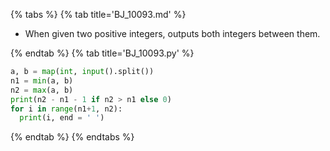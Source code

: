 {% tabs %}
{% tab title='BJ_10093.md' %}

* When given two positive integers, outputs both integers between them.

{% endtab %}
{% tab title='BJ_10093.py' %}

```py
a, b = map(int, input().split())
n1 = min(a, b)
n2 = max(a, b)
print(n2 - n1 - 1 if n2 > n1 else 0)
for i in range(n1+1, n2):
  print(i, end = ' ')
```

{% endtab %}
{% endtabs %}